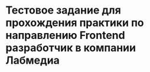 # Тестовое задание для прохождения практики по направлению Frontend разработчик в компании Лабмедиа
